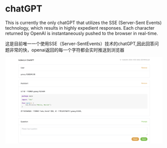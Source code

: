 # chatGPT
This is currently the only chatGPT that utilizes the SSE (Server-Sent Events) technology, which results in highly expedient responses. Each character returned by OpenAI is instantaneously pushed to the browser in real-time.


这是目前唯一一个使用SSE（Server-SentEvents）技术的chatGPT,因此回答问题非常的快，openai返回的每一个字符都会实时推送到浏览器

![demo](screenshots/demo.png)
